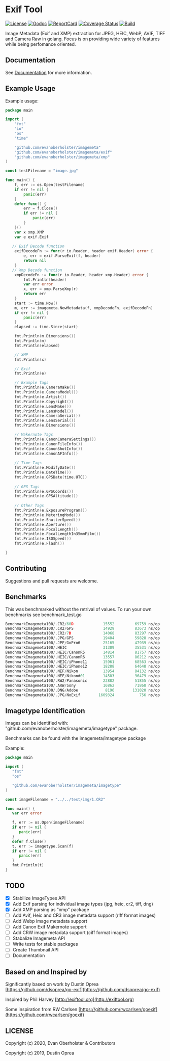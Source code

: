 # Exif Tool

[![License][License-Image]][License-Url]
[![Godoc][Godoc-Image]][Godoc-Url]
[![ReportCard][ReportCard-Image]][ReportCard-Url]
[![Coverage Status][Coverage-Image]][Coverage-Url]
[![Build][Build-Status-Image]][Build-Status-Url]

Image Metadata (Exif and XMP) extraction for JPEG, HEIC, WebP, AVIF, TIFF and Camera Raw in golang. Focus is on providing wide variety of features while being perfomance oriented.

## Documentation

See [Documentation](https://godoc.org/github.com/evanoberholster/imagemeta) for more information.

## Example Usage

Example usage:

```go
package main

import (
	"fmt"
	"io"
	"os"
	"time"

	"github.com/evanoberholster/imagemeta"
	"github.com/evanoberholster/imagemeta/exif"
	"github.com/evanoberholster/imagemeta/xmp"
)

const testFilename = "image.jpg"

func main() {
	f, err := os.Open(testFilename)
	if err != nil {
		panic(err)
	}
	defer func() {
		err = f.Close()
		if err != nil {
			panic(err)
		}
	}()
	var x xmp.XMP
	var e exif.Exif
   
   // Exif Decode function
	exifDecodeFn := func(r io.Reader, header exif.Header) error {
		e, err = exif.ParseExif(f, header)
		return nil
	}
   // Xmp Decode function
	xmpDecodeFn := func(r io.Reader, header xmp.Header) error {
		fmt.Println(header)
		var err error
		x, err = xmp.ParseXmp(r)
		return err
	}
	start := time.Now()
	m, err := imagemeta.NewMetadata(f, xmpDecodeFn, exifDecodeFn)
	if err != nil {
		panic(err)
	}
	elapsed := time.Since(start)

	fmt.Println(m.Dimensions())
	fmt.Println(m)
	fmt.Println(elapsed)

	// XMP
	fmt.Println(x)

	// Exif
	fmt.Println(e)

    // Example Tags
	fmt.Println(e.CameraMake())
	fmt.Println(e.CameraModel())
	fmt.Println(e.Artist())
	fmt.Println(e.Copyright())
	fmt.Println(e.LensMake())
	fmt.Println(e.LensModel())
	fmt.Println(e.CameraSerial())
	fmt.Println(e.LensSerial())
	fmt.Println(e.Dimensions())

	// Makernote Tags
	fmt.Println(e.CanonCameraSettings())
	fmt.Println(e.CanonFileInfo())
	fmt.Println(e.CanonShotInfo())
	fmt.Println(e.CanonAFInfo())
	
	// Time Tags
	fmt.Println(e.ModifyDate())
	fmt.Println(e.DateTime())
	fmt.Println(e.GPSDate(time.UTC))
	
	// GPS Tags
	fmt.Println(e.GPSCoords())
	fmt.Println(e.GPSAltitude())
	
	// Other Tags
	fmt.Println(e.ExposureProgram())
	fmt.Println(e.MeteringMode())
	fmt.Println(e.ShutterSpeed())
	fmt.Println(e.Aperture())
	fmt.Println(e.FocalLength())
	fmt.Println(e.FocalLengthIn35mmFilm())
	fmt.Println(e.ISOSpeed())
	fmt.Println(e.Flash())

}
```

## Contributing

Suggestions and pull requests are welcome.

## Benchmarks

This was benchmarked without the retrival of values.
To run your own benchmarks see benchmark_test.go

```go
BenchmarkImagemeta100/.CR2/60D         	   15552	     69759 ns/op	   11281 B/op	      30 allocs/op
BenchmarkImagemeta100/.CR2/GPS         	   14929	     83673 ns/op	   11332 B/op	      32 allocs/op
BenchmarkImagemeta100/.CR2/7D          	   14068	     83297 ns/op	   11333 B/op	      32 allocs/op
BenchmarkImagemeta100/.JPG/GPS         	   19404	     59828 ns/op	    5629 B/op	      24 allocs/op
BenchmarkImagemeta100/.JPF/GoPro6      	   25165	     47939 ns/op	    5607 B/op	      24 allocs/op
BenchmarkImagemeta100/.HEIC            	   31309	     35531 ns/op	   12608 B/op	      76 allocs/op
BenchmarkImagemeta100/.HEIC/CanonR5    	   14814	     81757 ns/op	   17655 B/op	      67 allocs/op
BenchmarkImagemeta100/.HEIC/CanonR6    	   13557	     86212 ns/op	   17367 B/op	      65 allocs/op
BenchmarkImagemeta100/.HEIC/iPhone11   	   15961	     68563 ns/op	   17101 B/op	      93 allocs/op
BenchmarkImagemeta100/.HEIC/iPhone12   	   18288	     64648 ns/op	   14561 B/op	      94 allocs/op
BenchmarkImagemeta100/.NEF/Nikon       	   13954	     84132 ns/op	   11443 B/op	      34 allocs/op
BenchmarkImagemeta100/.NEF/Nikon#01    	   14503	     96479 ns/op	   11442 B/op	      34 allocs/op
BenchmarkImagemeta100/.RW2/Panasonic   	   22882	     51855 ns/op	    5558 B/op	      22 allocs/op
BenchmarkImagemeta100/.ARW/Sony        	   16862	     71868 ns/op	    5856 B/op	      31 allocs/op
BenchmarkImagemeta100/.DNG/Adobe       	    8196	    131020 ns/op	   22138 B/op	      43 allocs/op
BenchmarkImagemeta100/.JPG/NoExif      	 1609324	       756 ns/op	     352 B/op	       3 allocs/op

```

## Imagetype Identification

Images can be identified with: "github.com/evanoberholster/imagemeta/imagetype" package.

Benchmarks can be found with the imagemeta/imagetype package

Example:

```go
package main

import (
   "fmt"
   "os"

   "github.com/evanoberholster/imagemeta/imagetype"
)

const imageFilename = "../../test/img/1.CR2"

func main() {
   var err error

   f, err := os.Open(imageFilename)
   if err != nil {
      panic(err)
   }
   defer f.Close()
   t, err := imagetype.Scan(f)
   if err != nil {
      panic(err)
   }
   fmt.Println(t)
}
```

## TODO

- [x] Stabilize ImageTypes API
- [x] Add Exif parsing for individual image types (jpg, heic, cr2, tiff, dng)
- [x] Add XMP parsing as "xmp" package
- [ ] Add Avif, Heic and CR3 image metadata support (riff format images)
- [ ] Add Webp image metadata support
- [ ] Add Canon Exif Makernote support
- [ ] Add CRW image metadata support (ciff format images)
- [ ] Stabalize Imagemeta API
- [ ] Write tests for stable packages
- [ ] Create Thumbnail API
- [ ] Documentation

## Based on and Inspired by

Significantly based on work by Dustin Oprea [https://github.com/dsoprea/go-exif](https://github.com/dsoprea/go-exif)

Inspired by Phil Harvey [http://exiftool.org](http://exiftool.org)

Some inspiration from RW Carlsen [https://github.com/rwcarlsen/goexif](https://github.com/rwcarlsen/goexif)

## LICENSE

Copyright (c) 2020, Evan Oberholster & Contributors

Copyright (c) 2019, Dustin Oprea

[License-Url]: https://opensource.org/licenses/MIT
[License-Image]: https://img.shields.io/badge/License-MIT-blue.svg?maxAge=2592000
[Godoc-Url]: https://godoc.org/github.com/evanoberholster/imagemeta
[Godoc-Image]: https://godoc.org/github.com/evanoberholster/imagemeta?status.svg
[ReportCard-Url]: https://goreportcard.com/report/github.com/evanoberholster/imagemeta
[ReportCard-Image]: https://goreportcard.com/badge/github.com/evanoberholster/imagemeta
[Coverage-Image]: https://coveralls.io/repos/github/evanoberholster/imagemeta/badge.svg?branch=master
[Coverage-Url]: https://coveralls.io/github/evanoberholster/imagemeta?branch=master
[Build-Status-Url]: https://github.com/evanoberholster/imagemeta/actions?query=branch%3Amaster
[Build-Status-Image]: https://github.com/evanoberholster/imagemeta/workflows/Build/badge.svg?branch=master
